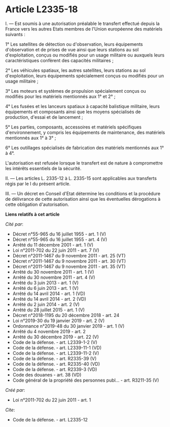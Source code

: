 # Article L2335-18

I. ― Est soumis à une autorisation préalable le transfert effectué depuis la France vers les autres Etats membres de l'Union
européenne des matériels suivants : 

1° Les satellites de détection ou d'observation, leurs équipements d'observation et de prises de vue ainsi que leurs stations
au sol d'exploitation, conçus ou modifiés pour un usage militaire ou auxquels leurs caractéristiques confèrent des capacités
militaires ; 

2° Les véhicules spatiaux, les autres satellites, leurs stations au sol d'exploitation, leurs équipements spécialement conçus
ou modifiés pour un usage militaire ; 

3° Les moteurs et systèmes de propulsion spécialement conçus ou modifiés pour les matériels mentionnés aux 1° et 2° ; 

4° Les fusées et les lanceurs spatiaux à capacité balistique militaire, leurs équipements et composants ainsi que les moyens
spécialisés de production, d'essai et de lancement ; 

5° Les parties, composants, accessoires et matériels spécifiques d'environnement, y compris les équipements de maintenance,
des matériels mentionnés aux 1° à 3° ; 

6° Les outillages spécialisés de fabrication des matériels mentionnés aux 1° à 4°. 

L'autorisation est refusée lorsque le transfert est de nature à compromettre les intérêts essentiels de la sécurité. 

II. ― Les articles L. 2335-12 à L. 2335-15 sont applicables aux transferts régis par le I du présent article. 

III. ― Un décret en Conseil d'Etat détermine les conditions et la procédure de délivrance de cette autorisation ainsi que les
éventuelles dérogations à cette obligation d'autorisation.

**Liens relatifs à cet article**

_Cité par_:

  - Décret n°55-965 du 16 juillet 1955 - art. 1 (V)
  - Décret n°55-965 du 16 juillet 1955 - art. 4 (V)
  - Arrêté du 11 décembre 2001 - art. 1 (V)
  - Loi n°2011-702 du 22 juin 2011 - art. 7 (V)
  - Décret n°2011-1467 du 9 novembre 2011 - art. 25 (VT)
  - Décret n°2011-1467 du 9 novembre 2011 - art. 30 (VT)
  - Décret n°2011-1467 du 9 novembre 2011 - art. 35 (VT)
  - Arrêté du 30 novembre 2011 - art. 1 (V)
  - Arrêté du 30 novembre 2011 - art. 4 (V)
  - Arrêté du 3 juin 2013 - art. 1 (V)
  - Arrêté du 6 juin 2013 - art. 1 (V)
  - Arrêté du 14 avril 2014 - art. 1 (VD)
  - Arrêté du 14 avril 2014 - art. 2 (VD)
  - Arrêté du 2 juin 2014 - art. 2 (V)
  - Arrêté du 28 juillet 2015 - art. 1 (V)
  - Décret n°2018-1195 du 20 décembre 2018 - art. 24
  - Loi n°2019-30 du 19 janvier 2019 - art. 2 (V)
  - Ordonnance n°2019-48 du 30 janvier 2019 - art. 1 (V)
  - Arrêté du 4 novembre 2019 - art. 2
  - Arrêté du 30 décembre 2019 - art. 22 (V)
  - Code de la défense. - art. L2339-1-2 (V)
  - Code de la défense. - art. L2339-11-1 (VD)
  - Code de la défense. - art. L2339-11-2 (V)
  - Code de la défense. - art. R2335-39 (V)
  - Code de la défense. - art. R2335-40 (VD)
  - Code de la défense. - art. R2339-3 (VD)
  - Code des douanes - art. 38 (VD)
  - Code général de la propriété des personnes publ... - art. R3211-35 (V)

_Créé par_:

  - Loi n°2011-702 du 22 juin 2011 - art. 1

_Cite_:

  - Code de la défense. - art. L2335-12
